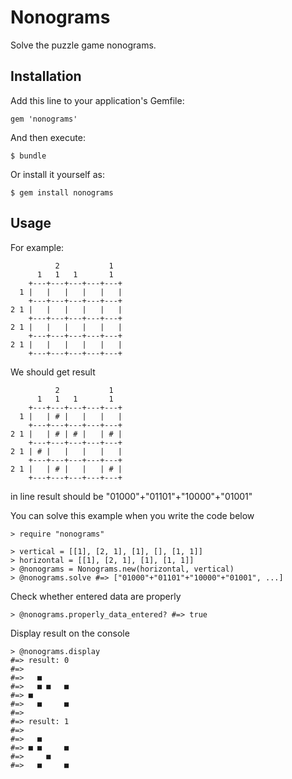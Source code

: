 # Nonograms

  Solve the puzzle game nonograms.

## Installation

Add this line to your application's Gemfile:

    gem 'nonograms'

And then execute:

    $ bundle

Or install it yourself as:

    $ gem install nonograms

## Usage

For example:

              2           1
          1   1   1       1
        +---+---+---+---+---+
      1 |   |   |   |   |   |
        +---+---+---+---+---+
    2 1 |   |   |   |   |   |
        +---+---+---+---+---+
    2 1 |   |   |   |   |   |
        +---+---+---+---+---+
    2 1 |   |   |   |   |   |
        +---+---+---+---+---+

We should get result

              2           1
          1   1   1       1
        +---+---+---+---+---+
      1 |   | # |   |   |   |
        +---+---+---+---+---+
    2 1 |   | # | # |   | # |
        +---+---+---+---+---+
    2 1 | # |   |   |   |   |
        +---+---+---+---+---+
    2 1 |   | # |   |   | # |
        +---+---+---+---+---+

in line result should be "01000"+"01101"+"10000"+"01001"

You can solve this example when you write the code below

    > require "nonograms"

    > vertical = [[1], [2, 1], [1], [], [1, 1]]
    > horizontal = [[1], [2, 1], [1], [1, 1]]
    > @nonograms = Nonograms.new(horizontal, vertical)
    > @nonograms.solve #=> ["01000"+"01101"+"10000"+"01001", ...]

Check whether entered data are properly

    > @nonograms.properly_data_entered? #=> true

Display result on the console

    > @nonograms.display
    #=> result: 0
    #=>
    #=>   ■
    #=>   ■ ■   ■
    #=> ■
    #=>   ■     ■
    #=>
    #=> result: 1
    #=>
    #=>   ■
    #=> ■ ■     ■
    #=>     ■
    #=>   ■     ■

